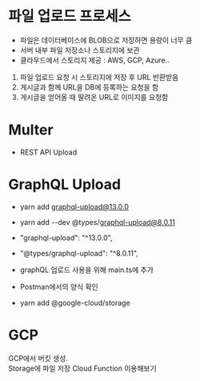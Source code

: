 # 파일 업로드 프로세스

- 파일은 데이터베이스에 BLOB으로 저장하면 용량이 너무 큼
- 서버 내부 파일 저장소나 스토리지에 보관
- 클라우드에서 스토리지 제공 : AWS, GCP, Azure..

1. 파일 업로드 요청 시 스토리지에 저장 후 URL 반환받음
2. 게시글과 함께 URL을 DB에 등록하는 요청을 함
3. 게시글을 얻어올 때 딸려온 URL로 이미지를 요청함

# Multer

- REST API Upload

# GraphQL Upload

- yarn add graphql-upload@13.0.0
- yarn add --dev @types/graphql-upload@8.0.11
- "graphql-upload": "^13.0.0",
- "@types/graphql-upload": "^8.0.11",
- graphQL 업로드 사용을 위해 main.ts에 추가
- Postman에서의 양식 확인

- yarn add @google-cloud/storage

# GCP

GCP에서 버킷 생성.  
Storage에 파일 저장
Cloud Function 이용해보기
